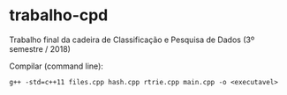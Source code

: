 # trabalho-cpd
Trabalho final da cadeira de Classificação e Pesquisa de Dados (3º semestre / 2018)


Compilar (command line):
    
    g++ -std=c++11 files.cpp hash.cpp rtrie.cpp main.cpp -o <executavel>
